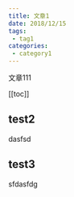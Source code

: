 ```yaml
---
title: 文章1
date: 2018/12/15
tags:
 - tag1
categories:
 - category1
---
```


文章111

[[toc]]
## test2
dasfsd
## test3
sfdasfdg